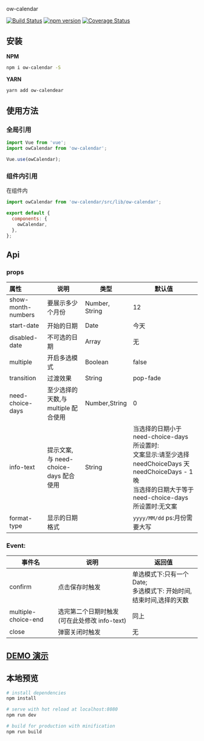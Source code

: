 ow-calendar

[![Build Status](https://travis-ci.org/HowardTangHw/ow-calendar.svg?branch=develop)](https://travis-ci.org/HowardTangHw/ow-calendar)
[![npm version](https://img.shields.io/npm/v/ow-calendar.svg?style=flat)](https://www.npmjs.com/package/ow-calendar)
[![Coverage Status](https://img.shields.io/codecov/c/github/HowardTangHw/ow-calendar/develop.svg)](https://codecov.io/gh/HowardTangHw/ow-calendar/branch/develop)

## 安装

**NPM**

```bash
npm i ow-calendar -S
```

**YARN**

```bash
yarn add ow-calendear
```

## 使用方法

### 全局引用

```javascript
import Vue from 'vue';
import owCalendar from 'ow-calendar';

Vue.use(owCalendar);
```

### 组件内引用

在组件内

```javascript
import owCalendar from 'ow-calendar/src/lib/ow-calendar';
```

```javascript
export default {
  components: {
    owCalendar,
  },
};
```

## Api

### props

| 属性               | 说明                                  | 类型           | 默认值                                                                                                                                                                  |
| :----------------- | ------------------------------------- | -------------- | ----------------------------------------------------------------------------------------------------------------------------------------------------------------------- |
| show-month-numbers | 要展示多少个月份                      | Number, String | 12                                                                                                                                                                      |
| start-date         | 开始的日期                            | Date           | 今天                                                                                                                                                                    |
| disabled-date      | 不可选的日期                          | Array          | 无                                                                                                                                                                      |
| multiple           | 开启多选模式                          | Boolean        | false                                                                                                                                                                   |
| transition         | 过渡效果                              | String         | pop-fade                                                                                                                                                                |
| need-choice-days   | 至少选择的天数,与 multiple 配合使用   | Number,String  | 0                                                                                                                                                                       |
| info-text          | 提示文案,与 need-choice-days 配合使用 | String         | 当选择的日期小于 need-choice-days 所设置时:<br />文案显示:请至少选择 needChoiceDays 天 needChoiceDays - 1 晚<br />当选择的日期大于等于 need-choice-days 所设置时:无文案 |
| format-type        | 显示的日期格式                        |                | `yyyy/MM/dd` ps:月份需要大写                                                                                                                                            |

### Event:

| 事件名              | 说明                                         | 返回值                                                                  |
| ------------------- | -------------------------------------------- | ----------------------------------------------------------------------- |
| confirm             | 点击保存时触发                               | 单选模式下:只有一个 Date;<br />多选模式下: 开始时间,结束时间,选择的天数 |
| multiple-choice-end | 选完第二个日期时触发(可在此处修改 info-text) | 同上                                                                    |
| close               | 弹窗关闭时触发                               | 无                                                                      |

## [DEMO 演示](http://118.24.147.117/ow-calendar/)

## 本地预览

```bash
# install dependencies
npm install

# serve with hot reload at localhost:8080
npm run dev

# build for production with minification
npm run build
```
